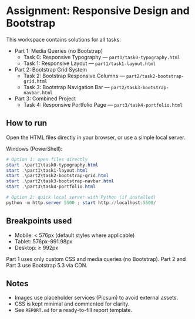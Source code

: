 # Assignment: Responsive Design and Bootstrap

This workspace contains solutions for all tasks:

- Part 1: Media Queries (no Bootstrap)
  - Task 0: Responsive Typography — `part1/task0-typography.html`
  - Task 1: Responsive Layout — `part1/task1-layout.html`
- Part 2: Bootstrap Grid System
  - Task 2: Bootstrap Responsive Columns — `part2/task2-bootstrap-grid.html`
  - Task 3: Bootstrap Navigation Bar — `part2/task3-bootstrap-navbar.html`
- Part 3: Combined Project
  - Task 4: Responsive Portfolio Page — `part3/task4-portfolio.html`

## How to run
Open the HTML files directly in your browser, or use a simple local server.

Windows (PowerShell):

```powershell
# Option 1: open files directly
start .\part1\task0-typography.html
start .\part1\task1-layout.html
start .\part2\task2-bootstrap-grid.html
start .\part2\task3-bootstrap-navbar.html
start .\part3\task4-portfolio.html

# Option 2: quick local server with Python (if installed)
python -m http.server 5500 ; start http://localhost:5500/
```

## Breakpoints used
- Mobile: < 576px (default styles where applicable)
- Tablet: 576px–991.98px
- Desktop: ≥ 992px

Part 1 uses only custom CSS and media queries (no Bootstrap). Part 2 and Part 3 use Bootstrap 5.3 via CDN.

## Notes
- Images use placeholder services (Picsum) to avoid external assets.
- CSS is kept minimal and commented for clarity.
- See `REPORT.md` for a ready-to-fill report template.
